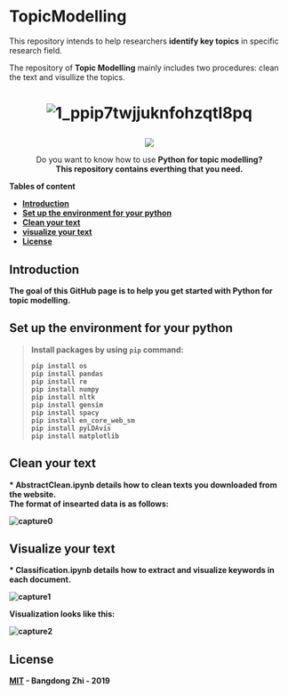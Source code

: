 # TopicModelling 
This repository intends to help researchers **identify key topics** in specific research field. 

The repository of **Topic Modelling** mainly includes two procedures: clean the text and visullize the topics.
<h1 align="center">
  
  ![1_ppip7twjjuknfohzqtl8pq](https://user-images.githubusercontent.com/42145350/53761606-dd0f0180-3ebd-11e9-8b08-897d8b320a3f.png)
  
 </h1>
  

<p align="center"> 
  <a href="https://opensource.org/licenses/MIT"><img src="https://img.shields.io/badge/license-MIT-blue.svg"></a>

</p>


<p align="center">
  Do you want to know how to use <strong>Python<strong> for topic modelling? <br>
  This repository contains everthing that you need.
  
</p>


Tables of content

  * [Introduction](#intro)
  * [Set up the environment for your python](#environment)
  * [Clean your text](#clean)
  * [visualize your text](#vis)
  * [License](#license)


<h2 id="intro">Introduction</h2>

The goal of this GitHub page is to help you get started with Python for topic modelling. 

<h2 id="environment">Set up the environment for your python</h2>

>Install packages by using `pip` command:
>
>`pip install os`<br>
>`pip install pandas`<br>
>`pip install re`<br>
>`pip install numpy`<br>
>`pip install nltk`<br>
>`pip install gensim`<br>
>`pip install spacy`<br>
>`pip install en_core_web_sm`<br>
>`pip install pyLDAvis`<br>
>`pip install matplotlib`<br>
>

<h2 id="clean">Clean your text</h2>
* AbstractClean.ipynb details how to clean texts you downloaded from the website.<br>
The format of insearted data is as follows:<br>

![capture0](https://user-images.githubusercontent.com/42145350/53761304-23b02c00-3ebd-11e9-916c-1eac8cb4bfa9.PNG)

<h2 id="vis">Visualize your text</h2>
* Classification.ipynb details how to extract and visualize keywords in each document.<br>

![capture1](https://user-images.githubusercontent.com/42145350/53761321-2c086700-3ebd-11e9-9dfd-d30dc3924c81.PNG)<br>

Visualization looks like this:<br>

![capture2](https://user-images.githubusercontent.com/42145350/53761326-2dd22a80-3ebd-11e9-9724-4c3d7b8b564c.PNG)

<h2 id="license">License</h2>

[MIT](LICENSE) - Bangdong Zhi - 2019
